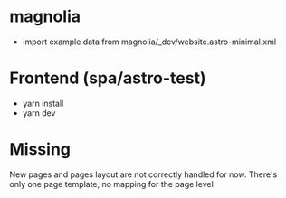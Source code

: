 # magnolia
- import example data from magnolia/_dev/website.astro-minimal.xml

# Frontend (spa/astro-test)
- yarn install
- yarn dev

# Missing
New pages and pages layout are not correctly handled for now. There's only one page template, no mapping for the page level